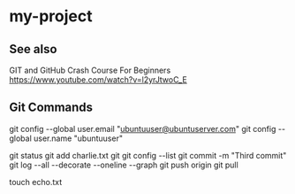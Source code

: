 # my-project

## See also

GIT and GitHub Crash Course For Beginners
https://www.youtube.com/watch?v=l2yrJtwoC_E

## Git Commands

git config --global user.email "ubuntuuser@ubuntuserver.com"
git config --global user.name "ubuntuuser"

git status
git add charlie.txt
git git config --list
git commit -m "Third commit"
git log --all --decorate --oneline --graph
git push origin
git pull

touch echo.txt




